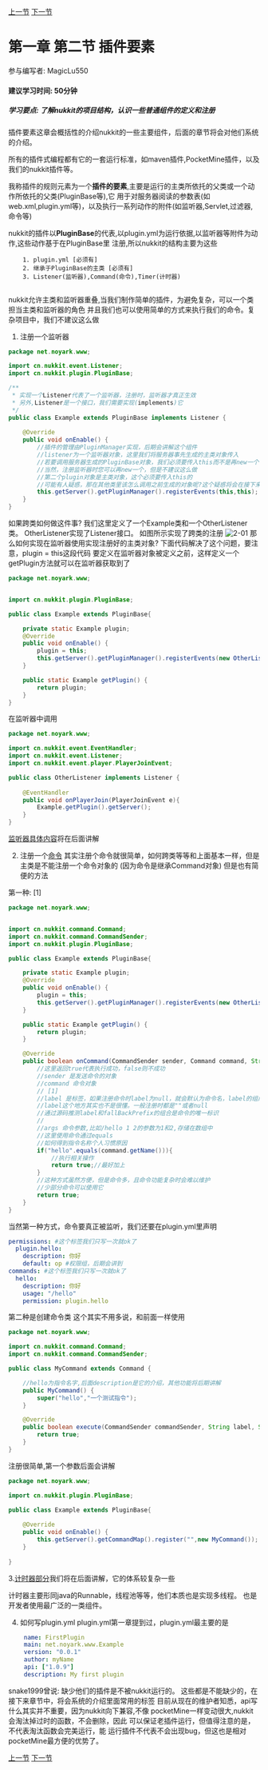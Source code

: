 [上一节](1-1_如何搭建环境.md) [下一节](1-3_如何编写监听器.md)

# 第一章 第二节 插件要素
参与编写者: MagicLu550
#### 建议学习时间: 50分钟
##### 学习要点: 了解nukkit的项目结构，认识一些普通组件的定义和注册

插件要素这章会概括性的介绍nukkit的一些主要组件，后面的章节将会对他们系统的介绍。

所有的插件式编程都有它的一套运行标准，如maven插件,PocketMine插件，以及我们的nukkit插件等。

我称插件的规则元素为一个**插件的要素**,主要是运行的主类所依托的父类或一个动作所依托的父类(PluginBase等),它
用于对服务器阅读的参数表(如web.xml,plugin.yml等)，以及执行一系列动作的附件(如监听器,Servlet,过滤器,命令等)

nukkit的插件以**PluginBase**的代表,以plugin.yml为运行依据,以监听器等附件为动作,这些动作基于在PluginBase里
注册,所以nukkit的结构主要为这些
```
    1. plugin.yml [必须有]
    2. 继承于PluginBase的主类 [必须有]
    3. Listener(监听器),Command(命令),Timer(计时器)
    
```
nukkit允许主类和监听器重叠,当我们制作简单的插件，为避免复杂，可以一个类担当主类和监听器的角色
并且我们也可以使用简单的方式来执行我们的命令。复杂项目中，我们不建议这么做

1. 注册一个监听器
```java
package net.noyark.www;

import cn.nukkit.event.Listener;
import cn.nukkit.plugin.PluginBase;

/**
 * 实现一个Listener代表了一个监听器，注册时，监听器才真正生效
 * 另外,Listener是一个接口，我们需要实现(implements)它
 */
public class Example extends PluginBase implements Listener {
    
    @Override
    public void onEnable() {
        //插件的管理由PluginManager实现，后期会讲解这个组件
        //listener为一个监听器对象，这里我们将服务器事先生成的主类对象传入
        //若要调用服务器生成的PluginBase对象，我们必须要传入this而不是再new一个
        //当然，注册监听器时您可以再new一个，但是不建议这么做
        //第二个plugin对象是主类对象，这个必须要传入this的
        //可能有人疑惑，那在其他类里该怎么调用之前生成的对象呢?这个疑惑将会在接下来代码实现
        this.getServer().getPluginManager().registerEvents(this,this);
    }
}

```

如果跨类如何做这件事?
我们这里定义了一个Example类和一个OtherListener类。
OtherListener实现了Listener接口。
如图所示实现了跨类的注册
![2-01](../images/2-01.png)
那么如何实现在监听器使用实现注册好的主类对象?
下面代码解决了这个问题，要注意，plugin = this这段代码
要定义在监听器对象被定义之前，这样定义一个getPlugin方法就可以在监听器获取到了

```java
package net.noyark.www;


import cn.nukkit.plugin.PluginBase;

public class Example extends PluginBase{

    private static Example plugin;
    @Override
    public void onEnable() {
        plugin = this;
        this.getServer().getPluginManager().registerEvents(new OtherListener(),this);
    }

    public static Example getPlugin() {
        return plugin;
    }
}
```
在监听器中调用
```java
package net.noyark.www;

import cn.nukkit.event.EventHandler;
import cn.nukkit.event.Listener;
import cn.nukkit.event.player.PlayerJoinEvent;

public class OtherListener implements Listener {
    
    @EventHandler
    public void onPlayerJoin(PlayerJoinEvent e){
        Example.getPlugin().getServer();
    }
}
```
[监听器具体内容](1-3_如何编写监听器.md)将在后面讲解

2. 注册一个[命令](1-4_如何编写命令.md)
其实注册个命令就很简单，如何跨类等等和上面基本一样，但是主类是不能注册一个命令对象的
(因为命令是继承Command对象)
但是也有简便的方法

第一种:
[1]
```java
package net.noyark.www;


import cn.nukkit.command.Command;
import cn.nukkit.command.CommandSender;
import cn.nukkit.plugin.PluginBase;

public class Example extends PluginBase{

    private static Example plugin;
    @Override
    public void onEnable() {
        plugin = this;
        this.getServer().getPluginManager().registerEvents(new OtherListener(),this);
    }

    public static Example getPlugin() {
        return plugin;
    }

    @Override
    public boolean onCommand(CommandSender sender, Command command, String label, String[] args) {
        //这里返回true代表执行成功，false则不成功
        //sender 是发送命令的对象
        //command 命令对象
        // [1]
        //label 是标签，如果注册命令时label为null，就会默认为命令名，label的组成是fallBackPrefix+:+label
        //label这个地方其实也不是很懂。一般注册时都是""或者null
        //通过源码推测label和fallBackPrefix的组合是命令的唯一标识
        //
        //args 命令参数,比如/hello 1 2的参数为1和2,存储在数组中
        //这里使用命令通过equals
        //如何得到指令名称个人习惯原因
        if("hello".equals(command.getName())){
            //执行相关操作
            return true;//最好加上
        }
        //这种方式虽然方便，但是命令多，且命令功能复杂时会难以维护
        //少部分命令可以使用它
        return true;
    }
}
```
当然第一种方式，命令要真正被监听，我们还要在plugin.yml里声明
```yaml
permissions: #这个标签我们只写一次就ok了
  plugin.hello:
    description: 你好
    default: op #权限组，后期会讲到
commands: #这个标签我们只写一次就ok了
  hello:
    description: 你好
    usage: "/hello"
    permission: plugin.hello
```
第二种是创建命令类
这个其实不用多说，和前面一样使用
```java
package net.noyark.www;

import cn.nukkit.command.Command;
import cn.nukkit.command.CommandSender;

public class MyCommand extends Command {

    //hello为指令名字,后面description是它的介绍，其他功能将后期讲解
    public MyCommand() {
        super("hello","一个测试指令");
    }

    @Override
    public boolean execute(CommandSender commandSender, String label, String[] strings) {
        return true;
    }
}
```
注册很简单,第一个参数后面会讲解
```java
package net.noyark.www;

import cn.nukkit.plugin.PluginBase;

public class Example extends PluginBase{
    
    @Override
    public void onEnable() {
        this.getServer().getCommandMap().register("",new MyCommand());
    }
    
}
```

3.[计时器部分](2-3_计时器的介绍.md)我们将在后面讲解，它的体系较复杂一些

计时器主要形同java的Runnable，线程池等等，他们本质也是实现多线程。
也是开发者使用最广泛的一类组件。

4. 如何写plugin.yml
    plugin.yml第一章提到过，plugin.yml最主要的是
    
    ```yaml
     name: FirstPlugin             
     main: net.noyark.www.Example  
     version: "0.0.1"              
     author: myName
     api: ["1.0.9"]                
     description: My first plugin
    ```
snake1999曾说: 缺少他们的插件是不被nukkit运行的。
这些都是不能缺少的，在接下来章节中，将会系统的介绍里面常用的标签
目前从现在的维护者知悉，api写什么其实并不重要，因为nukkit向下兼容,不像
pocketMine一样变动很大,nukkit会淘汰掉过时的函数，不会删除，因此
可以保证老插件运行，但值得注意的是，不代表淘汰函数会完美运行，能
运行插件不代表不会出现bug，但这也是相对pocketMine最方便的优势了。


[上一节](1-1_如何搭建环境.md) [下一节](1-3_如何编写监听器.md)